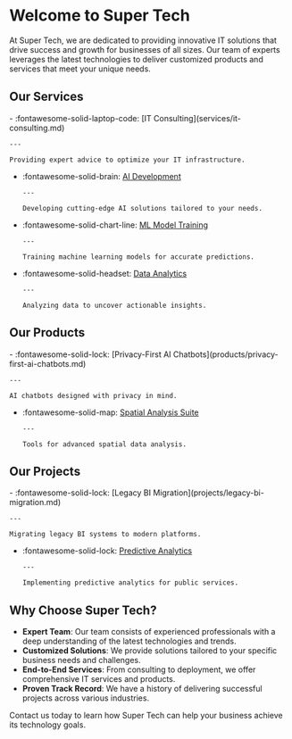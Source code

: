 # Welcome to Super Tech

At Super Tech, we are dedicated to providing innovative IT solutions that drive success and growth for businesses of all sizes. Our team of experts leverages the latest technologies to deliver customized products and services that meet your unique needs.

## Our Services

<div class="grid cards" markdown="1">
- :fontawesome-solid-laptop-code: [IT Consulting](services/it-consulting.md)

    ---

    Providing expert advice to optimize your IT infrastructure.

- :fontawesome-solid-brain: [AI Development](services/ai-development.md)

      ---

      Developing cutting-edge AI solutions tailored to your needs.

- :fontawesome-solid-chart-line: [ML Model Training](services/ml-model-training.md)

      ---

      Training machine learning models for accurate predictions.

- :fontawesome-solid-headset: [Data Analytics](services/data-analytics.md)

      ---

      Analyzing data to uncover actionable insights.

  </div>

## Our Products

<div class="grid cards" markdown="1">
- :fontawesome-solid-lock: [Privacy-First AI Chatbots](products/privacy-first-ai-chatbots.md)

    ---

    AI chatbots designed with privacy in mind.

- :fontawesome-solid-map: [Spatial Analysis Suite](products/spatial-analysis.md)

      ---

      Tools for advanced spatial data analysis.

  </div>

## Our Projects

<div class="grid cards" markdown="1">
- :fontawesome-solid-lock: [Legacy BI Migration](projects/legacy-bi-migration.md)

    ---

    Migrating legacy BI systems to modern platforms.

- :fontawesome-solid-lock: [Predictive Analytics](projects/predictive-analytics-public-services.md)

      ---

      Implementing predictive analytics for public services.

  </div>

## Why Choose Super Tech?

- **Expert Team**: Our team consists of experienced professionals with a deep understanding of the latest technologies and trends.
- **Customized Solutions**: We provide solutions tailored to your specific business needs and challenges.
- **End-to-End Services**: From consulting to deployment, we offer comprehensive IT services and products.
- **Proven Track Record**: We have a history of delivering successful projects across various industries.

Contact us today to learn how Super Tech can help your business achieve its technology goals.

